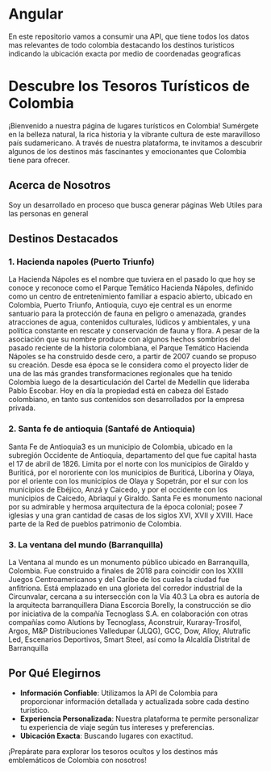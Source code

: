 # Angular

En este repositorio vamos a consumir una API, que tiene todos los datos mas relevantes de todo colombia destacando los destinos turisticos indicando la ubicación exacta por medio de coordenadas geograficas

# Descubre los Tesoros Turísticos de Colombia

¡Bienvenido a nuestra página de lugares turísticos en Colombia! Sumérgete en la belleza natural, la rica historia y la vibrante cultura de este maravilloso país sudamericano. A través de nuestra plataforma, te invitamos a descubrir algunos de los destinos más fascinantes y emocionantes que Colombia tiene para ofrecer.

## Acerca de Nosotros

Soy un desarrollado en proceso que busca generar páginas Web Utiles para las personas en general

## Destinos Destacados

### 1. Hacienda napoles (Puerto Triunfo)

La Hacienda Nápoles es el nombre que tuviera en el pasado lo que hoy se conoce y reconoce como el Parque Temático Hacienda Nápoles, definido como un centro de entretenimiento familiar a espacio abierto, ubicado en Colombia, Puerto Triunfo, Antioquia, cuyo eje central es un enorme santuario para la protección de fauna en peligro o amenazada, grandes atracciones de agua, contenidos culturales, lúdicos y ambientales, y una política constante en rescate y conservación de fauna y flora. A pesar de la asociación que su nombre produce con algunos hechos sombríos del pasado reciente de la historia colombiana, el Parque Temático Hacienda Nápoles se ha construido desde cero, a partir de 2007 cuando se propuso su creación. Desde esa época se le considera como el proyecto líder de una de las más grandes transformaciones regionales que ha tenido Colombia luego de la desarticulación del Cartel de Medellín que lideraba Pablo Escobar. Hoy en día la propiedad está en cabeza del Estado colombiano, en tanto sus contenidos son desarrollados por la empresa privada.

### 2. Santa fe de antioquia (Santafé de Antioquia)

 Santa Fe de Antioquia3​ es un municipio de Colombia, ubicado en la subregión Occidente de Antioquia, departamento del que fue capital hasta el 17 de abril de 1826. Limita por el norte con los municipios de Giraldo y Buriticá, por el nororiente con los municipios de Buriticá, Liborina y Olaya, por el oriente con los municipios de Olaya y Sopetrán, por el sur con los municipios de Ebéjico, Anzá y Caicedo, y por el occidente con los municipios de Caicedo, Abriaquí y Giraldo. Santa Fe es monumento nacional por su admirable y hermosa arquitectura de la época colonial; posee 7 iglesias y una gran cantidad de casas de los siglos XVI, XVII y XVIII. Hace parte de la Red de pueblos patrimonio de Colombia.

### 3. La ventana del mundo (Barranquilla)

La Ventana al mundo es un monumento público ubicado en Barranquilla, Colombia. Fue construido a finales de 2018 para coincidir con los XXIII Juegos Centroamericanos y del Caribe de los cuales la ciudad fue anfitriona. Está emplazado en una glorieta del corredor industrial de la Circunvalar, cercana a su intersección con la Vía 40.3​ La obra es autoría de la arquitecta barranquillera Diana Escorcia Borelly, la construcción se dio por iniciativa de la compañía Tecnoglass S.A. en colaboración con otras compañías como Alutions by Tecnoglass, Aconstruir, Kuraray-Trosifol, Argos, M&P Distribuciones Valledupar (JLQG), GCC, Dow, Alloy, Alutrafic Led, Escenarios Deportivos, Smart Steel, así como la Alcaldía Distrital de Barranquilla

## Por Qué Elegirnos

- **Información Confiable**: Utilizamos la API de Colombia para proporcionar información detallada y actualizada sobre cada destino turístico.
- **Experiencia Personalizada**: Nuestra plataforma te permite personalizar tu experiencia de viaje según tus intereses y preferencias.
- **Ubicación Exacta**: Buscando lugares con exactitud.

¡Prepárate para explorar los tesoros ocultos y los destinos más emblemáticos de Colombia con nosotros!
